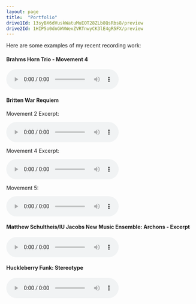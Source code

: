```yaml
---
layout: page
title:  "Portfolio"
drive1Id: 13syBX6dVuskWatuMuEOT28ZLb8QsRbs8/preview
drive2Id: 1HIP5o0dnGWVWexZVRTnwyCK3lE4gR5FX/preview
---
```


Here are some examples of my recent recording work:

#### Brahms Horn Trio - Movement 4

<audio class="audio" controls preload>
<source src="//stefanwiebe.com/assets/brahmshorn.mp3"></source>
<source src="//stefanwiebe.com/assets/brahmshorn.ogg"></source>
</audio>


#### Britten War Requiem

Movement 2 Excerpt:

<audio class="audio" controls preload>
<source src="//stefanwiebe.com/assets/britten2.mp3"></source>
<source src="//stefanwiebe.com/assets/britten2.ogg"></source>
</audio>

Movement 4 Excerpt:

<audio class="audio" controls preload>
<source src="//stefanwiebe.com/assets/britten4.mp3"></source>
<source src="//stefanwiebe.com/assets/britten4.ogg"></source>
</audio>

Movement 5:

<audio class="audio" controls preload>
<source src="//stefanwiebe.com/assets/britten5.mp3"></source>
<source src="//stefanwiebe.com/assets/britten5.ogg"></source>
</audio>



#### Matthew Schultheis/IU Jacobs New Music Ensemble: Archons - Excerpt

<audio class="audio" controls preload>
<source src="//stefanwiebe.com/assets/archons.mp3"></source>
<source src="//stefanwiebe.com/assets/archons.ogg"></source>
</audio>


#### Huckleberry Funk: Stereotype

<audio class="audio" controls preload>
<source src="//stefanwiebe.com/assets/Stereotype.mp3"></source>
<source src="//stefanwiebe.com/assets/Stereotype.ogg"></source>
</audio>


